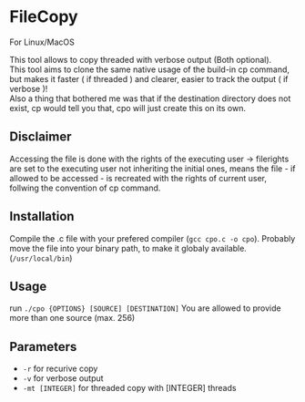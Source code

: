 # FileCopy
For Linux/MacOS  
  
This tool allows to copy threaded with verbose output (Both optional).  
This tool aims to clone the same native usage of the build-in cp command, but makes it faster ( if threaded ) and clearer, easier to track the output ( if verbose )!  
Also a thing that bothered me was that if the destination directory does not exist, cp would tell you that, cpo will just create this on its own.  

## Disclaimer
Accessing the file is done with the rights of the executing user -> filerights are set to the executing user not inheriting the initial ones, means the file - if allowed to be accessed - is recreated with the rights of current user, follwing the convention of cp command.  

## Installation
Compile the .c file with your prefered compiler (`gcc cpo.c -o cpo`).
Probably move the file into your binary path, to make it globaly available. (`/usr/local/bin`)

## Usage
run `./cpo {OPTIONS} [SOURCE] [DESTINATION]`
You are allowed to provide more than one source (max. 256)

## Parameters
- `-r` for recurive copy
- `-v` for verbose output
- `-mt [INTEGER]` for threaded copy with [INTEGER] threads
